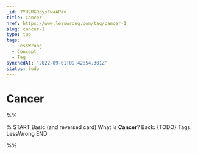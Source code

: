 ```yaml
---
_id: 7YH2RGRdysFwaAPav
title: Cancer
href: https://www.lesswrong.com/tag/cancer-1
slug: cancer-1
type: tag
tags:
  - LessWrong
  - Concept
  - Tag
synchedAt: '2022-09-01T09:42:54.301Z'
status: todo
---
```


# Cancer


%%

% START
Basic (and reversed card)
What is **Cancer**?
Back: {TODO}
Tags: LessWrong
END

%%
	
